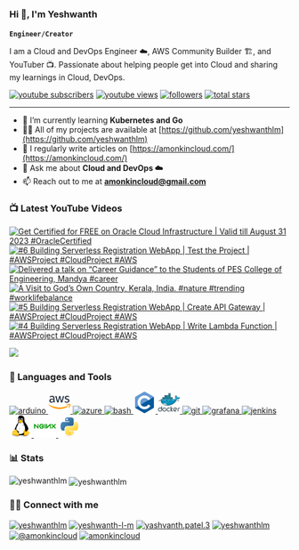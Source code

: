 ### Hi 👋, I'm Yeshwanth

**`Engineer/Creator`**

I am a Cloud and DevOps Engineer ☁️, AWS Community Builder 🏗️, and YouTuber 📺. Passionate about helping people get into Cloud and sharing my learnings in Cloud, DevOps.

   <p align="left">
      <a href="https://www.youtube.com/c/amonkincloud?sub_confirmation=1">
         <img alt="youtube subscribers" title="Subscribe to my YouTube channel" src="https://custom-icon-badges.demolab.com/youtube/channel/subscribers/UCwhERUcuzUCwr8x8mQ8zrcw?color=%23E05D44&label=SUBSCRIBE&logo=video&logoColor=white&style=for-the-badge&labelColor=CE4630"/></a> 
      <a href="https://www.youtube.com/c/amonkincloud">
         <img alt="youtube views" title="YouTube views" src="https://custom-icon-badges.demolab.com/youtube/channel/views/UCwhERUcuzUCwr8x8mQ8zrcw?color=%23E1AD0E&logo=eye&logoColor=white&style=for-the-badge&labelColor=C79600"/></a> 
      <a href="https://github.com/yeshwanthlm?tab=followers">
         <img alt="followers" title="Follow me on Github" src="https://custom-icon-badges.demolab.com/github/followers/yeshwanthlm?color=236ad3&labelColor=1155ba&style=for-the-badge&logo=person-add&label=Follow&logoColor=white"/></a>
      <a href="https://github.com/yeshwanthlm?tab=repositories&sort=stargazers">
         <img alt="total stars" title="Total stars on GitHub" src="https://custom-icon-badges.demolab.com/github/stars/yeshwanthlm?color=55960c&style=for-the-badge&labelColor=488207&logo=star"/></a>
   </p>

---

- 🌱 I’m currently learning **Kubernetes and Go**
- 👨‍💻 All of my projects are available at [https://github.com/yeshwanthlm](https://github.com/yeshwanthlm)
- 📝 I regularly write articles on [https://amonkincloud.com/](https://amonkincloud.com/)
- 💬 Ask me about **Cloud and DevOps ☁️**
- 📫 Reach out to me at **amonkincloud@gmail.com**


### 📺 Latest YouTube Videos

<!-- BEGIN YOUTUBE-CARDS -->
[![Get Certified for FREE  on Oracle Cloud Infrastructure | Valid till August 31 2023 #OracleCertified](https://ytcards.demolab.com/?id=JE7Wul-vTLA&title=Get+Certified+for+FREE++on+Oracle+Cloud+Infrastructure+%7C+Valid+till+August+31+2023+%23OracleCertified&lang=en&timestamp=1685606478&background_color=%230d1117&title_color=%23ffffff&stats_color=%23dedede&width=250 "Get Certified for FREE  on Oracle Cloud Infrastructure | Valid till August 31 2023 #OracleCertified")](https://www.youtube.com/watch?v=JE7Wul-vTLA)
[![#6 Building Serverless Registration WebApp | Test the Project | #AWSProject #CloudProject #AWS](https://ytcards.demolab.com/?id=l_dobjApKGU&title=%236+Building+Serverless+Registration+WebApp+%7C+Test+the+Project+%7C+%23AWSProject+%23CloudProject+%23AWS&lang=en&timestamp=1685449832&background_color=%230d1117&title_color=%23ffffff&stats_color=%23dedede&width=250 "#6 Building Serverless Registration WebApp | Test the Project | #AWSProject #CloudProject #AWS")](https://www.youtube.com/watch?v=l_dobjApKGU)
[![Delivered a talk on “Career Guidance” to the Students of PES College of Engineering, Mandya #career](https://ytcards.demolab.com/?id=RpjkDJESydQ&title=Delivered+a+talk+on+%E2%80%9CCareer+Guidance%E2%80%9D+to+the+Students+of+PES+College+of+Engineering%2C+Mandya+%23career&lang=en&timestamp=1685367900&background_color=%230d1117&title_color=%23ffffff&stats_color=%23dedede&width=250 "Delivered a talk on “Career Guidance” to the Students of PES College of Engineering, Mandya #career")](https://www.youtube.com/watch?v=RpjkDJESydQ)
[![A Visit to God’s Own Country, Kerala, India.  #nature #trending #worklifebalance](https://ytcards.demolab.com/?id=CGTp-LXmCZ8&title=A+Visit+to+God%E2%80%99s+Own+Country%2C+Kerala%2C+India.++%23nature+%23trending+%23worklifebalance&lang=en&timestamp=1685252076&background_color=%230d1117&title_color=%23ffffff&stats_color=%23dedede&width=250 "A Visit to God’s Own Country, Kerala, India.  #nature #trending #worklifebalance")](https://www.youtube.com/watch?v=CGTp-LXmCZ8)
[![#5 Building Serverless Registration WebApp | Create API Gateway | #AWSProject #CloudProject #AWS](https://ytcards.demolab.com/?id=__o-9F9NBjg&title=%235+Building+Serverless+Registration+WebApp+%7C+Create+API+Gateway+%7C+%23AWSProject+%23CloudProject+%23AWS&lang=en&timestamp=1685190619&background_color=%230d1117&title_color=%23ffffff&stats_color=%23dedede&width=250 "#5 Building Serverless Registration WebApp | Create API Gateway | #AWSProject #CloudProject #AWS")](https://www.youtube.com/watch?v=__o-9F9NBjg)
[![#4 Building Serverless Registration WebApp | Write Lambda Function | #AWSProject #CloudProject #AWS](https://ytcards.demolab.com/?id=llFYJLkgBDg&title=%234+Building+Serverless+Registration+WebApp+%7C+Write+Lambda+Function+%7C+%23AWSProject+%23CloudProject+%23AWS&lang=en&timestamp=1684845022&background_color=%230d1117&title_color=%23ffffff&stats_color=%23dedede&width=250 "#4 Building Serverless Registration WebApp | Write Lambda Function | #AWSProject #CloudProject #AWS")](https://www.youtube.com/watch?v=llFYJLkgBDg)
<!-- END YOUTUBE-CARDS -->

[<img src="https://custom-icon-badges.demolab.com/badge/-Subscribe%20For%20More-red?style=for-the-badge&logo=video&logoColor=white"/>](https://www.youtube.com/c/amonkincloud?sub_confirmation=1)

### 🧰 Languages and Tools

<p align="left"> <a href="https://www.arduino.cc/" target="_blank" rel="noreferrer"> <img src="https://cdn.worldvectorlogo.com/logos/arduino-1.svg" alt="arduino" width="40" height="40"/> </a> <a href="https://aws.amazon.com" target="_blank" rel="noreferrer"> <img src="https://raw.githubusercontent.com/devicons/devicon/master/icons/amazonwebservices/amazonwebservices-original-wordmark.svg" alt="aws" width="40" height="40"/> </a> <a href="https://azure.microsoft.com/en-in/" target="_blank" rel="noreferrer"> <img src="https://www.vectorlogo.zone/logos/microsoft_azure/microsoft_azure-icon.svg" alt="azure" width="40" height="40"/> </a> <a href="https://www.gnu.org/software/bash/" target="_blank" rel="noreferrer"> <img src="https://www.vectorlogo.zone/logos/gnu_bash/gnu_bash-icon.svg" alt="bash" width="40" height="40"/> </a> <a href="https://www.cprogramming.com/" target="_blank" rel="noreferrer"> <img src="https://raw.githubusercontent.com/devicons/devicon/master/icons/c/c-original.svg" alt="c" width="40" height="40"/> </a> <a href="https://www.docker.com/" target="_blank" rel="noreferrer"> <img src="https://raw.githubusercontent.com/devicons/devicon/master/icons/docker/docker-original-wordmark.svg" alt="docker" width="40" height="40"/> </a> <a href="https://git-scm.com/" target="_blank" rel="noreferrer"> <img src="https://www.vectorlogo.zone/logos/git-scm/git-scm-icon.svg" alt="git" width="40" height="40"/> </a> <a href="https://grafana.com" target="_blank" rel="noreferrer"> <img src="https://www.vectorlogo.zone/logos/grafana/grafana-icon.svg" alt="grafana" width="40" height="40"/> </a> <a href="https://www.jenkins.io" target="_blank" rel="noreferrer"> <img src="https://www.vectorlogo.zone/logos/jenkins/jenkins-icon.svg" alt="jenkins" width="40" height="40"/> </a> <a href="https://www.linux.org/" target="_blank" rel="noreferrer"> <img src="https://raw.githubusercontent.com/devicons/devicon/master/icons/linux/linux-original.svg" alt="linux" width="40" height="40"/> </a> <a href="https://www.nginx.com" target="_blank" rel="noreferrer"> <img src="https://raw.githubusercontent.com/devicons/devicon/master/icons/nginx/nginx-original.svg" alt="nginx" width="40" height="40"/> </a> <a href="https://www.python.org" target="_blank" rel="noreferrer"> <img src="https://raw.githubusercontent.com/devicons/devicon/master/icons/python/python-original.svg" alt="python" width="40" height="40"/> </a> </p>

### 📊 Stats
<p><img align="left" src="https://github-readme-stats.vercel.app/api/top-langs?username=yeshwanthlm&show_icons=true&locale=en&layout=compact" alt="yeshwanthlm" /></p>

<p>&nbsp;<img align="center" src="https://github-readme-stats.vercel.app/api?username=yeshwanthlm&show_icons=true&locale=en" alt="yeshwanthlm" /></p>

### 🏄‍♂️ Connect with me
   <p align="left">
   <a href="https://dev.to/yeshwanthlm" target="blank"><img align="center" src="https://raw.githubusercontent.com/rahuldkjain/github-profile-readme-generator/master/src/images/icons/Social/devto.svg" alt="yeshwanthlm" height="30" width="40" /></a>
   <a href="https://linkedin.com/in/yeshwanth-l-m" target="blank"><img align="center" src="https://raw.githubusercontent.com/rahuldkjain/github-profile-readme-generator/master/src/images/icons/Social/linked-in-alt.svg" alt="yeshwanth-l-m" height="30" width="40" /></a>
   <a href="https://fb.com/yashvanth.patel.3" target="blank"><img align="center" src="https://raw.githubusercontent.com/rahuldkjain/github-profile-readme-generator/master/src/images/icons/Social/facebook.svg" alt="yashvanth.patel.3" height="30" width="40" /></a>
   <a href="https://instagram.com/yeshwanthlm" target="blank"><img align="center" src="https://raw.githubusercontent.com/rahuldkjain/github-profile-readme-generator/master/src/images/icons/Social/instagram.svg" alt="yeshwanthlm" height="30" width="40" /></a>
   <a href="https://hashnode.com/@amonkincloud" target="blank"><img align="center" src="https://raw.githubusercontent.com/rahuldkjain/github-profile-readme-generator/master/src/images/icons/Social/hashnode.svg" alt="@amonkincloud" height="30" width="40" /></a>
   <a href="https://www.youtube.com/c/amonkincloud" target="blank"><img align="center" src="https://raw.githubusercontent.com/rahuldkjain/github-profile-readme-generator/master/src/images/icons/Social/youtube.svg" alt="amonkincloud" height="30" width="40" /></a>
   </p>
